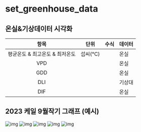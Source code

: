 # set_greenhouse_data

## 온실&기상데이터 시각화 
|         항목         | 단위     | 수식 | 데이터 |
|:------------------:|--------|----|-----|
| 평균온도 & 최고온도 & 최저온도 | 섭씨(°C) |    | 온실  |
|        VPD         |        |    | 온실  |
|        GDD         |        |    | 온실  |
|        DLI         |        |    | 기상대 |
|        DIF         |        |    | 온실  |

## 2023 케일 9월작기 그래프 (예시)
![img](./set_greenhouse_data/output/graph/2023-09-13_2023-10-26_DAILY_TEMP.png)
![img](./set_greenhouse_data/output/graph/2023-09-13_2023-10-26_VPD.png)
![img](./set_greenhouse_data/output/graph/2023-09-13_2023-10-26_GDD.png)
![img](./set_greenhouse_data/output/graph/2023-11-27_2024-01-08_DLI.png)
![img](./set_greenhouse_data/output/graph/2023-09-13_2023-10-26_DIF_graph.png)



